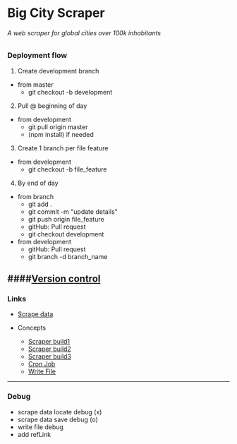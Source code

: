 # Big City Scraper
###### A web scraper for global cities over 100k inhabitants

### Deployment flow

1. Create development branch
  - from master
    - git checkout -b development
2. Pull @ beginning of day
  - from development
    - git pull origin master
    - (npm install) if needed
3. Create 1 branch per file feature
  - from development
    - git checkout -b file_feature
4. By end of day
  - from branch
    - git add .
    - git commit -m "update details"
    - git push origin file_feature
    - gitHub: Pull request
    - git checkout development
  - from development
    - gitHub: Pull request
    - git branch -d branch_name

####[Version control](http://stackoverflow.com/questions/1125968/how-to-force-git-pull-to-overwrite-local-files)
---

### Links

- [Scrape data](https://en.wikipedia.org/wiki/List_of_towns_and_cities_with_100,000_or_more_inhabitants/cityname:_A)

- Concepts
  - [Scraper build1](https://scotch.io/tutorials/scraping-the-web-with-node-js)
  - [Scraper build2](http://dillonbuchanan.com/programming/html-scraping-in-nodejs-with-cheerio/)
  - [Scraper build3](https://www.smashingmagazine.com/2015/04/web-scraping-with-nodejs/)
  - [Cron Job](https://github.com/kelektiv/node-cron)
  - [Write File](https://www.npmjs.com/package/jsonfile)
---

### Debug

  - scrape data locate debug (x)
  - scrape data save debug (o)
  - write file debug
  - add refLink
